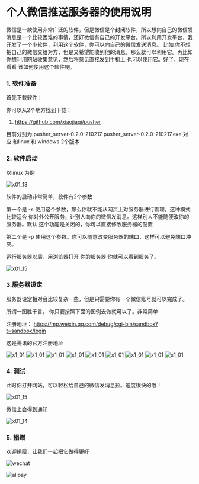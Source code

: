 # 个人微信推送服务器的使用说明

​    微信是一款使用非常广泛的软件，但是微信是个封闭软件，所以想向自己的微信发消息是一个比较困难的事情，还好微信有自己的开发平台。所以利用开发平台，我开发了一个小软件，利用这个软件，你可以向自己的微信发送消息。 比如 你不想把自己的微信交给对方，但是又希望能收到他的消息，那么就可以利用它。再比如你想利用网站收集意见，然后将意见直接发到手机上 也可以使用它。好了，现在看看 该如何使用这个软件吧。



### 1. 软件准备

首先下载软件：

你可以从2个地方找到下载：

1. https://github.com/xiaojiaqi/pusher

 目前分别为 pusher_server-0.2.0-210217 pusher_server-0.2.0-210217.exe  对应 和linux 和 windows  2个版本

### 2. 软件启动 

以linux 为例

![x01_13](https://raw.githubusercontent.com/xiaojiaqi/pusher/master/img/x01_13.png)

软件的启动非常简单，软件有2个参数

第一个是 -s  使用这个参数，那么你就不能从网页上对服务器进行管理，这种模式比较适合 你对外公开服务，让别人向你的微信发消息。这样别人不能随便改你的服务器。默认 这个功能是关闭的，你可以直接修改服务器的配置

第二个是 -p  使用这个参数。你可以随意改变服务器的端口，这样可以避免端口冲突。



运行服务器以后，用浏览器打开 你的服务器 你就可以看到服务了。

![x01_15](https://raw.githubusercontent.com/xiaojiaqi/pusher/master/img/x01_15.jpg)



### 3.服务器设定

服务器设定相对会比较复杂一些，但是只需要你有一个微信账号就可以完成了。

所谓一图胜千言， 你只要按照下面的图例去做就可以了。非常简单



注册地址：  https://mp.weixin.qq.com/debug/cgi-bin/sandbox?t=sandbox/login

这是腾讯的官方注册地址

![x1_01](https://raw.githubusercontent.com/xiaojiaqi/pusher/master/img/x1_01.png)
![x1_01](https://raw.githubusercontent.com/xiaojiaqi/pusher/master/img/x1_02.png)
![x1_01](https://raw.githubusercontent.com/xiaojiaqi/pusher/master/img/x1_04.png)
![x1_01](https://raw.githubusercontent.com/xiaojiaqi/pusher/master/img/x1_05.png)
![x1_01](https://raw.githubusercontent.com/xiaojiaqi/pusher/master/img/x1_06.png)
![x1_01](https://raw.githubusercontent.com/xiaojiaqi/pusher/master/img/x1_07.png)
![x1_01](https://raw.githubusercontent.com/xiaojiaqi/pusher/master/img/x1_08.png)
![x1_01](https://raw.githubusercontent.com/xiaojiaqi/pusher/master/img/x1_09.png)
![x1_01](https://raw.githubusercontent.com/xiaojiaqi/pusher/master/img/x1_10.png)

### 4. 测试

此时你打开网站，可以轻松给自己的微信发消息拉。速度很快的哦！

![x01_15](https://raw.githubusercontent.com/xiaojiaqi/pusher/master/img//x01_15.jpg)

微信上会得到通知

![x01_14](https://raw.githubusercontent.com/xiaojiaqi/pusher/master/img//x01_14.png)

### 5. 捐赠

  欢迎捐赠，让我们一起把它做得更好

![wechat](https://raw.githubusercontent.com/xiaojiaqi/pusher/master/img//wechat.jpg)

![alipay](https://raw.githubusercontent.com/xiaojiaqi/pusher/master/img//alipay.jpg)
